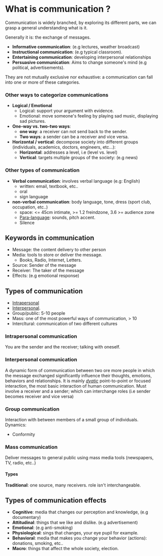 # What is communication  ? 

Communication is widely branched, by exploring its different parts, we can grasp a general understanding what is it. 

Generally it is: the exchange of messages.

- **Informative communication**: (e.g lectures, weather broadcast)
- **Instructional communication**: (e.g typical classroom).  
- **Entertaining communication**: developing interpersonal relationships 
- **Persuasive communication**: Aims to change someone's mind (e.g political, advertisements). 

They are not mutually exclusive nor exhaustive: a communication can fall into one or more of these categories.

### Other ways to categorize communications

- **Logical / Emotional**
  - Logical: support your argument with evidence.
  - Emotional: move someone's feeling by playing sad music, displaying sad pictures. 
- **One-way vs. two-two ways**: 
  - **one way**: a receiver can not send back to the sender.  
  - **Two ways**: a sender can be a receiver and vice versa. 
- **Horizontal / vertical**: decompose society into different groups (individuals, academics, doctors, engineers, etc...):
  - **Horizontal**: addresses a level, i.e (level vs. level)
  - **Vertical**: targets multiple groups of the society: (e.g news)

### Other types of communication

- **Verbal communication**: involves verbal language (e.g: English)
  - written: email, textbook, etc.. 
  - oral
  - sign language 
- **non-verbal communication**: body language, tone, dress (sport club, occupation, etc..)
  - space: <= 45cm intimate, >= 1.2 freindzone, 3.6 >= audience zone
  - [Para-language](https://en.wikipedia.org/wiki/Paralanguage): sounds, pitch accent.
  - Silence   

## Keywords in communication

- Message: the content delivery to other person
- Media: tools to store or deliver the message.
  - Books, Radio, Internet, Letters. 
- Source: Sender of the message
- Receiver: The taker of the message
- Effects: (e.g emotional response)

## Types of communication

- [Intrapersonal](https://en.wikipedia.org/wiki/Intrapersonal_communication) 
- [Interpersonal](https://en.wikipedia.org/wiki/Interpersonal_communication).
- Group/public: 5-10 people
- Mass: one of the most powerful ways of communication, > 10
- Intercltural: communication of two different cultures



### Intrapersonal communication

You are the sender and the receiver; talking with oneself. 

### Interpersonal communication

A dynamic form of communication between two ore more people in which the message exchanged significantly influence their thoughts, emotions, behaviors and relationships.
It is mainly [*dyatic*](https://en.wikipedia.org/wiki/Dyadic) point-to-point or focused interaction, the most basic interaction of human communication.
Must involve a receiver and a sender; which can interchange roles (i.e sender becomes receiver and vice versa)

### Group communication

Interaction with between members of a small group of individuals. 
Dynamics: 

- Conformity 

### Mass communication

Deliver messages to general public using mass media tools (newspapers, TV, radio, etc..)

#### Types

**Traditional**: one source, many receivers. role isn't interchangeable.  

## Types of communication effects

- **Cognitive**: media that changes our perception and knowledge, (e.g documentary) 
- **Attitudinal**: things that we like and dislike. (e.g advertisement)
- **Emotional**: (e.g anti-smoking)
- **Physiological**: sings that changes, your eye pupil for example.
- **Behavioral**: media that makes you change your behavior (actions): donations, smoking, etc.. 
- **Macro**: things that affect the whole society, election.

